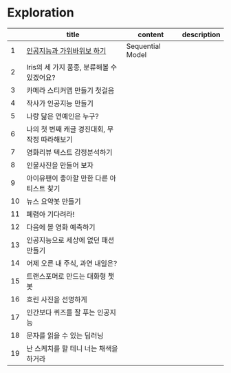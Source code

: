 # Exploration

||title|content|description|
|---|---|---|---|
|1|[인공지능과 가위바위보 하기](https://github.com/YejinHwang909/AIFFEL_/blob/master/Exploration/E1_rock_scissor_paper/E1_rock_scissor_paper.ipynb)|Sequential Model||
|2|Iris의 세 가지 품종, 분류해볼 수 있겠어요?|||
|3|카메라 스티커앱 만들기 첫걸음|||
|4|작사가 인공지능 만들기|||
|5|나랑 닮은 연예인은 누구?|||
|6|나의 첫 번째 캐글 경진대회, 무작정 따라해보기|||
|7|영화리뷰 텍스트 감정분석하기|||
|8|인물사진을 만들어 보자|||
|9|아이유팬이 좋아할 만한 다른 아티스트 찾기|||
|10|뉴스 요약봇 만들기|||
|11|폐렴아 기다려라!|||
|12|다음에 볼 영화 예측하기|||
|13|인공지능으로 세상에 없던 패션 만들기|||
|14|어제 오른 내 주식, 과연 내일은?|||
|15|트랜스포머로 만드는 대화형 챗봇|||
|16|흐린 사진을 선명하게|||
|17|인간보다 퀴즈를 잘 푸는 인공지능|||
|18|문자를 읽을 수 있는 딥러닝|||
|19|난 스케치를 할 테니 너는 채색을 하거라|||
